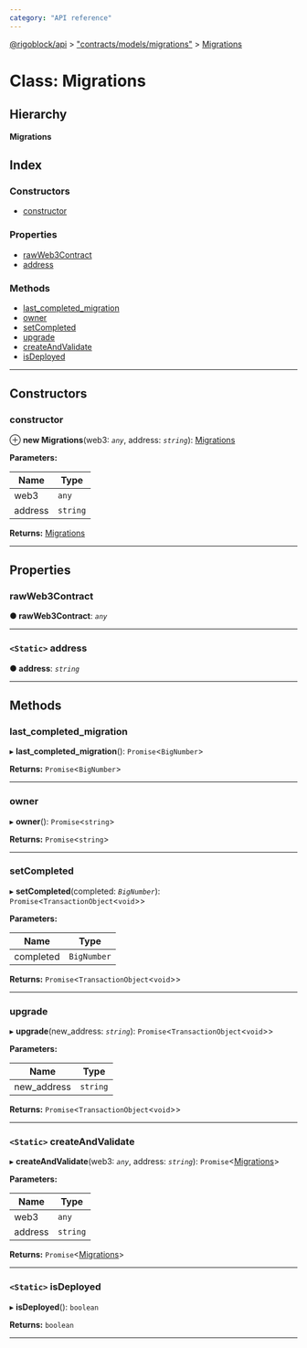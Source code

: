 ```yaml
---
category: "API reference"
---
```



[@rigoblock/api](../quick_start.md) > ["contracts/models/migrations"](../modules/_contracts_models_migrations_.md) > [Migrations](../classes/_contracts_models_migrations_.migrations.md)

# Class: Migrations

## Hierarchy

**Migrations**

## Index

### Constructors

* [constructor](_contracts_models_migrations_.migrations.md#constructor)

### Properties

* [rawWeb3Contract](_contracts_models_migrations_.migrations.md#rawweb3contract)
* [address](_contracts_models_migrations_.migrations.md#address)

### Methods

* [last_completed_migration](_contracts_models_migrations_.migrations.md#last_completed_migration)
* [owner](_contracts_models_migrations_.migrations.md#owner)
* [setCompleted](_contracts_models_migrations_.migrations.md#setcompleted)
* [upgrade](_contracts_models_migrations_.migrations.md#upgrade)
* [createAndValidate](_contracts_models_migrations_.migrations.md#createandvalidate)
* [isDeployed](_contracts_models_migrations_.migrations.md#isdeployed)

---

## Constructors

<a id="constructor"></a>

###  constructor

⊕ **new Migrations**(web3: *`any`*, address: *`string`*): [Migrations](_contracts_models_migrations_.migrations.md)

**Parameters:**

| Name | Type |
| ------ | ------ |
| web3 | `any` |
| address | `string` |

**Returns:** [Migrations](_contracts_models_migrations_.migrations.md)

___

## Properties

<a id="rawweb3contract"></a>

###  rawWeb3Contract

**● rawWeb3Contract**: *`any`*

___
<a id="address"></a>

### `<Static>` address

**● address**: *`string`*

___

## Methods

<a id="last_completed_migration"></a>

###  last_completed_migration

▸ **last_completed_migration**(): `Promise`<`BigNumber`>

**Returns:** `Promise`<`BigNumber`>

___
<a id="owner"></a>

###  owner

▸ **owner**(): `Promise`<`string`>

**Returns:** `Promise`<`string`>

___
<a id="setcompleted"></a>

###  setCompleted

▸ **setCompleted**(completed: *`BigNumber`*): `Promise`<`TransactionObject`<`void`>>

**Parameters:**

| Name | Type |
| ------ | ------ |
| completed | `BigNumber` |

**Returns:** `Promise`<`TransactionObject`<`void`>>

___
<a id="upgrade"></a>

###  upgrade

▸ **upgrade**(new_address: *`string`*): `Promise`<`TransactionObject`<`void`>>

**Parameters:**

| Name | Type |
| ------ | ------ |
| new_address | `string` |

**Returns:** `Promise`<`TransactionObject`<`void`>>

___
<a id="createandvalidate"></a>

### `<Static>` createAndValidate

▸ **createAndValidate**(web3: *`any`*, address: *`string`*): `Promise`<[Migrations](_contracts_models_migrations_.migrations.md)>

**Parameters:**

| Name | Type |
| ------ | ------ |
| web3 | `any` |
| address | `string` |

**Returns:** `Promise`<[Migrations](_contracts_models_migrations_.migrations.md)>

___
<a id="isdeployed"></a>

### `<Static>` isDeployed

▸ **isDeployed**(): `boolean`

**Returns:** `boolean`

___

